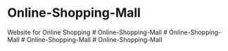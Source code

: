 # Online-Shopping-Mall

Website for Online Shopping
#   O n l i n e - S h o p p i n g - M a l l  
 #   O n l i n e - S h o p p i n g - M a l l  
 #   O n l i n e - S h o p p i n g - M a l l  
 #   O n l i n e - S h o p p i n g - M a l l  
 